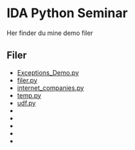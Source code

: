 # IDA Python Seminar
Her finder du mine demo filer

## Filer

* [Exceptions_Demo.py](Exceptions_Demo.py)
* [filer.py](filer.py)
* [internet_companies.py](internet_companies.py)
* [temp.py](temp.py)
* [udf.py](udf.py)
* []()
* []()
* []()
* []()
* []()


